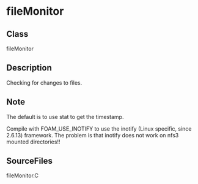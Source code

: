 # fileMonitor 
## Class
fileMonitor

## Description
Checking for changes to files.

## Note
The default is to use stat to get the timestamp.

Compile with FOAM_USE_INOTIFY to use the inotify
(Linux specific, since 2.6.13) framework. The problem is that inotify does
not work on nfs3 mounted directories!!

## SourceFiles
fileMonitor.C


